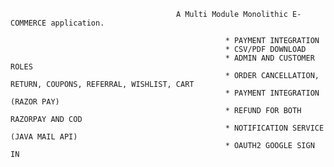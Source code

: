                                          A Multi Module Monolithic E-COMMERCE application.
                                                      
                                                    * PAYMENT INTEGRATION
                                                    * CSV/PDF DOWNLOAD
                                                    * ADMIN AND CUSTOMER ROLES
                                                    * ORDER CANCELLATION, RETURN, COUPONS, REFERRAL, WISHLIST, CART
                                                    * PAYMENT INTEGRATION (RAZOR PAY)
                                                    * REFUND FOR BOTH RAZORPAY AND COD
                                                    * NOTIFICATION SERVICE (JAVA MAIL API)
                                                    * OAUTH2 GOOGLE SIGN IN
                                                      
